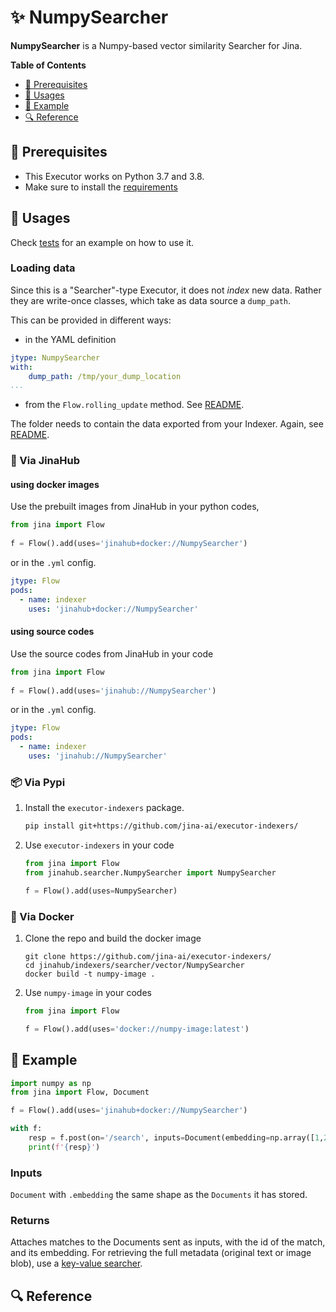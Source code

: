 # ✨ NumpySearcher

**NumpySearcher** is a Numpy-based vector similarity Searcher for Jina. 

<!-- START doctoc generated TOC please keep comment here to allow auto update -->
<!-- DON'T EDIT THIS SECTION, INSTEAD RE-RUN doctoc TO UPDATE -->
**Table of Contents**

- [🌱 Prerequisites](#-prerequisites)
- [🚀 Usages](#-usages)
- [🎉️ Example](#%EF%B8%8F-example)
- [🔍️ Reference](#%EF%B8%8F-reference)

<!-- END doctoc generated TOC please keep comment here to allow auto update -->

## 🌱 Prerequisites

- This Executor works on Python 3.7 and 3.8. 
- Make sure to install the [requirements](requirements.txt)

## 🚀 Usages

Check [tests](tests) for an example on how to use it.

### Loading data

Since this is a "Searcher"-type Executor, it does not _index_ new data. Rather they are write-once classes, which take as data source a `dump_path`. 

This can be provided in different ways:

- in the YAML definition
  
```yaml
jtype: NumpySearcher
with:
    dump_path: /tmp/your_dump_location
...
```

- from the `Flow.rolling_update` method. See [README](../../../README.md).

The folder needs to contain the data exported from your Indexer. Again, see [README](../../../README.md).

### 🚚 Via JinaHub

#### using docker images
Use the prebuilt images from JinaHub in your python codes, 

```python
from jina import Flow
	
f = Flow().add(uses='jinahub+docker://NumpySearcher')
```

or in the `.yml` config.
	
```yaml
jtype: Flow
pods:
  - name: indexer
    uses: 'jinahub+docker://NumpySearcher'
```

#### using source codes
Use the source codes from JinaHub in your code

```python
from jina import Flow
	
f = Flow().add(uses='jinahub://NumpySearcher')
```

or in the `.yml` config.

```yaml
jtype: Flow
pods:
  - name: indexer
    uses: 'jinahub://NumpySearcher'
```


### 📦️ Via Pypi

1. Install the `executor-indexers` package.

	```bash
	pip install git+https://github.com/jina-ai/executor-indexers/
	```

1. Use `executor-indexers` in your code

   ```python
   from jina import Flow
   from jinahub.searcher.NumpySearcher import NumpySearcher
   
   f = Flow().add(uses=NumpySearcher)
   ```


### 🐳 Via Docker

1. Clone the repo and build the docker image

	```shell
	git clone https://github.com/jina-ai/executor-indexers/
	cd jinahub/indexers/searcher/vector/NumpySearcher
	docker build -t numpy-image .
	```

1. Use `numpy-image` in your codes

	```python
	from jina import Flow
	
	f = Flow().add(uses='docker://numpy-image:latest')
	```
	

## 🎉️ Example 


```python
import numpy as np
from jina import Flow, Document

f = Flow().add(uses='jinahub+docker://NumpySearcher')

with f:
    resp = f.post(on='/search', inputs=Document(embedding=np.array([1,2,3])), return_results=True)
    print(f'{resp}')
```

### Inputs 

`Document` with `.embedding` the same shape as the `Documents` it has stored.

### Returns

Attaches matches to the Documents sent as inputs, with the id of the match, and its embedding. For retrieving the full metadata (original text or image blob), use a [key-value searcher](./../../keyvalue).


## 🔍️ Reference
